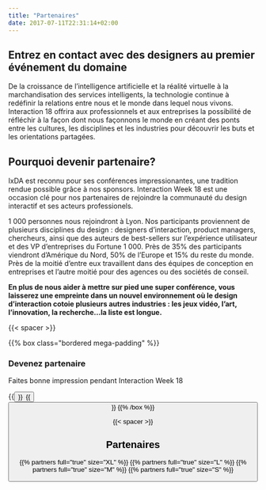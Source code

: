 ```yaml
---
title: "Partenaires"
date: 2017-07-11T22:31:14+02:00
---
```

## Entrez en contact avec des designers au premier événement du domaine
De la croissance de l’intelligence artificielle et la réalité virtuelle à la marchandisation des services intelligents, la technologie continue à redéfinir la relations entre nous et le monde dans lequel nous vivons. Interaction 18 offrira aux professionnels et aux entreprises la possibilité de réfléchir à la façon dont nous façonnons le monde en créant des ponts entre les cultures, les disciplines et les industries pour découvrir les buts et les orientations partagées.

## Pourquoi devenir partenaire?

IxDA est reconnu pour ses conférences impressionantes, une tradition rendue possible grâce à nos sponsors. Interaction Week 18 est une occasion clé pour nos partenaires de rejoindre la communauté du design interactif et ses acteurs professionels.

1 000 personnes nous rejoindront à Lyon. Nos participants proviennent de plusieurs disciplines du design : designers d’interaction, product managers, chercheurs, ainsi que des auteurs de best-sellers sur l’expérience utilisateur et des VP d’entreprises du Fortune 1 000. Près de 35% des participants viendront d’Amérique du Nord, 50% de l’Europe et 15% du reste du monde. Près de la moitié d’entre eux travaillent dans des équipes de conception en entreprises et l’autre moitié pour des agences ou des sociétés de conseil.

**En plus de nous aider à mettre sur pied une super conférence, vous laisserez une empreinte dans un nouvel environnement où le design d’interaction cotoie plusieurs autres industries : les jeux vidéo, l’art, l’innovation, la recherche...la liste est longue.**

{{< spacer >}}

{{% box class="bordered mega-padding"  %}}
### Devenez partenaire
Faites bonne impression pendant Interaction&nbsp;Week&nbsp;18

{{<button target="_blank" name="Download the kit (EN)" href="/pdf/Interaction-18_SponsorKit_EN.pdf" >}}&ensp;{{<button target="_blank" name="Télécharger le kit (FR)" href="/pdf/Interaction-18_SponsorKit_FR.pdf" class="button-secondary" >}}
{{% /box %}}

{{< spacer >}}

## Partenaires

  {{% partners full="true" size="XL" %}}
  {{% partners full="true" size="L" %}}
  {{% partners full="true" size="M" %}}
  {{% partners full="true" size="S" %}}
